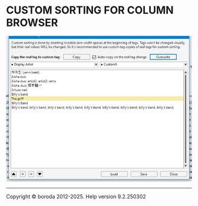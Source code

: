 # CUSTOM SORTING FOR COLUMN BROWSER

![Image](lib/custom-sorting-for-column-browser.png)

***

Copyright © boroda 2012-2025. Help version 9.2.250302
